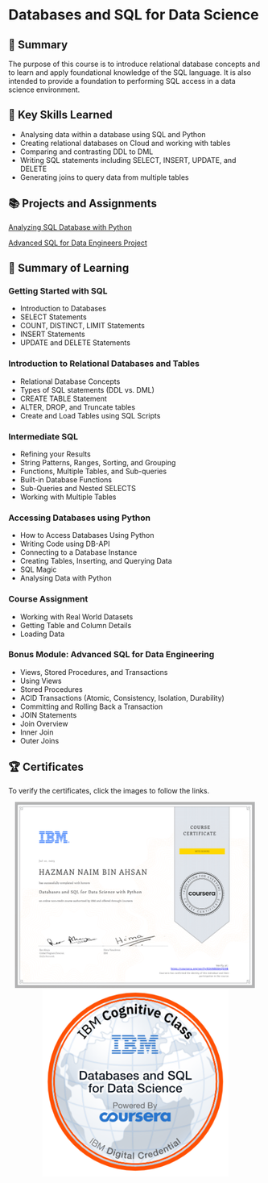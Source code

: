 # Databases and SQL for Data Science
## 📑 Summary
The purpose of this course is to introduce relational database concepts and to learn and apply foundational knowledge of the SQL language. It is also intended to provide a foundation to performing SQL access in a data science environment.

## 🔑 Key Skills Learned
- Analysing data within a database using SQL and Python
- Creating relational databases on Cloud and working with tables
- Comparing and contrasting DDL to DML
- Writing SQL statements including SELECT, INSERT, UPDATE, and DELETE
- Generating joins to query data from multiple tables

## 📚 Projects and Assignments
[Analyzing SQL Database with Python](https://github.com/HazmanNaim/IBM-Data-Science-Professional-Certificate/blob/b627166375069b6092072763782b836bcf688014/Databases%20and%20SQL%20for%20Data%20Science/Module%204/DB0201EN-Week3-1-4-Analyzing_SQLite.ipynb)

[Advanced SQL for Data Engineers Project](https://github.com/HazmanNaim/IBM-Data-Science-Professional-Certificate/tree/78930c932f73b03ca1443c3fdd2f3ca2b7c6ae97/Databases%20and%20SQL%20for%20Data%20Science/Module%206/Final%20Project)


## 📑 Summary of Learning
### Getting Started with SQL
- Introduction to Databases
- SELECT Statements
- COUNT, DISTINCT, LIMIT Statements
- INSERT Statements
- UPDATE and DELETE Statements
### Introduction to Relational Databases and Tables
- Relational Database Concepts
- Types of SQL statements (DDL vs. DML)
- CREATE TABLE Statement
- ALTER, DROP, and Truncate tables
- Create and Load Tables using SQL Scripts
### Intermediate SQL
- Refining your Results
- String Patterns, Ranges, Sorting, and Grouping
- Functions, Multiple Tables, and Sub-queries
- Built-in Database Functions
- Sub-Queries and Nested SELECTS
- Working with Multiple Tables
### Accessing Databases using Python
- How to Access Databases Using Python
- Writing Code using DB-API
- Connecting to a Database Instance
- Creating Tables, Inserting, and Querying Data
- SQL Magic
- Analysing Data with Python
### Course Assignment
- Working with Real World Datasets
- Getting Table and Column Details
- Loading Data
### Bonus Module: Advanced SQL for Data Engineering
- Views, Stored Procedures, and Transactions
- Using Views
- Stored Procedures
- ACID Transactions (Atomic, Consistency, Isolation, Durability)
- Committing and Rolling Back a Transaction
- JOIN Statements
- Join Overview
- Inner Join
- Outer Joins

## 🏆 Certificates 
To verify the certificates, click the images to follow the links.

<p align="middle">
  <a href="https://www.coursera.org/account/accomplishments/certificate/83ANBE8AQD9B"><img src="https://github.com/HazmanNaim/IBM-Data-Science-Professional-Certificate/blob/main/06.Databases%20and%20SQL%20for%20Data%20Science/Asset/Coursera6-1.png?raw=true" height="370"></a>
  <a href="https://www.credly.com/badges/f38bd8c4-543e-4ab7-b108-60ac8967c363"><img src="https://github.com/HazmanNaim/IBM-Data-Science-Professional-Certificate/blob/main/06.Databases%20and%20SQL%20for%20Data%20Science/Asset/Cognitive_Class_-_DB_and_SQL_for_Data_Sci.png?raw=true" height="370"></a>
</p>
